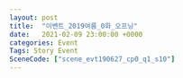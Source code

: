 ```yaml
---
layout: post
title:  "이벤트_2019여름_0화_오프닝"
date:   2021-02-09 23:00:00 +0000
categories: Event
Tags: Story Event
SceneCode: ["scene_evt190627_cp0_q1_s10"]
---
```

